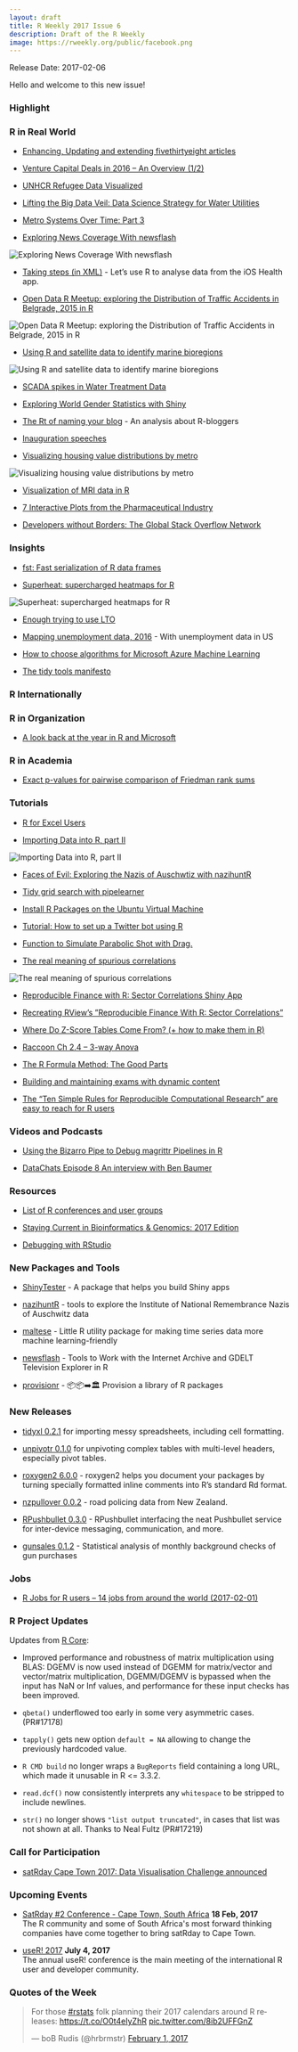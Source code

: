 ```yaml
---
layout: draft
title: R Weekly 2017 Issue 6
description: Draft of the R Weekly
image: https://rweekly.org/public/facebook.png
---
```


Release Date: 2017-02-06

Hello and welcome to this new issue!

### Highlight




### R in Real World

+ [Enhancing, Updating and extending fivethirtyeight articles](https://www.mytinyshinys.com/post/badDrivers_538/)

+ [Venture Capital Deals in 2016 – An Overview (1/2)](http://r-blog.salvaggio.net/?p=369)

+ [UNHCR Refugee Data Visualized](https://eugejjoh.wordpress.com/2017/02/02/unhcr-refugee-data-visualized/)

+ [Lifting the Big Data Veil: Data Science Strategy for Water Utilities](http://r.prevos.net/data-science-strategy-water-utilities/)

+ [Metro Systems Over Time: Part 3](https://datascienceplus.com/metro-systems-over-time-part-3/)

+ [Exploring News Coverage With newsflash](https://rud.is/b/2017/02/01/exploring-news-coverage-with-newsflash/)

![Exploring News Coverage With newsflash](https://rud.is/b/wp-content/uploads/2017/02/clinton_plot-1-1.png)

+ [Taking steps (in XML)](https://nsaunders.wordpress.com/2017/02/01/taking-steps-in-xml/) - Let’s use R to analyse data from the iOS Health app.

+ [Open Data R Meetup: exploring the Distribution of Traffic Accidents in Belgrade, 2015 in R](http://www.exactness.net/post/156624508760)

![Open Data R Meetup: exploring the Distribution of Traffic Accidents in Belgrade, 2015 in R](https://68.media.tumblr.com/6646c62fc2d438d016d7d479a216aa1c/tumblr_inline_okna73Sr5a1qa0hyw_500.png)

+ [Using R and satellite data to identify marine bioregions](http://www.milanor.net/blog/r-satellite-data-to-identify-marine-bioregions/)

![Using R and satellite data to identify marine bioregions](https://cdn.rawgit.com/rweekly/image/6ebb425b/2017-6/bioregions_figure-1180x664.jpeg)

+ [SCADA spikes in Water Treatment Data](http://r.prevos.net/scada-spikes/)

+ [Exploring World Gender Statistics with Shiny](https://shiring.github.io/shiny/2017/01/29/WGS)

+ [The Rt of naming your blog](http://masalmon.github.io/2017/01/29/rbloggersnames/) - An analysis about R-bloggers

+ [Inauguration speeches](https://randomjohn.github.io/tidy-text-inauguration-speeches/)

+ [Visualizing housing value distributions by metro](http://lenkiefer.com/2017/01/31/house-value-distribution)

![Visualizing housing value distributions by metro](https://cdn.rawgit.com/rweekly/image/6ebb425b/2017-6/house.jpg)

+ [Visualization of MRI data in R](http://www.alexejgossmann.com//MRI_viz/)

+ [7 Interactive Plots from the Pharmaceutical Industry](http://moderndata.plot.ly/pharmaceutical-survival-interactive/)

+ [Developers without Borders: The Global Stack Overflow Network](http://stackoverflow.blog/2017/01/Developers-without-Borders-The-Global-Stack-Overflow-Network/)

### Insights

+ [fst: Fast serialization of R data frames](http://blog.revolutionanalytics.com/2017/02/fst-fast-serialization-of-r-data-frames.html)

+ [Superheat: supercharged heatmaps for R](http://blog.revolutionanalytics.com/2017/02/superheat-supercharged-heatmaps-for-r.html)

![Superheat: supercharged heatmaps for R](https://revolution-computing.typepad.com/.a/6a010534b1db25970b01bb0974f5b8970d-800wi)

+ [Enough trying to use LTO](http://www.avrahamadler.com/2017/01/31/enough-trying-to-use-lto/)

+ [Mapping unemployment data, 2016](http://sharpsightlabs.com/blog/map-unemployment-nov-2016/) - With unemployment data in US

+ [How to choose algorithms for Microsoft Azure Machine Learning](https://docs.microsoft.com/en-us/azure/machine-learning/machine-learning-algorithm-choice)

+ [The tidy tools manifesto](https://cloud.r-project.org/web/packages/tidyverse/vignettes/manifesto.html)

### R Internationally



### R in Organization

+ [A look back at the year in R and Microsoft](http://blog.revolutionanalytics.com/2017/02/the-year-in-r.html)

### R in Academia

+ [Exact p-values for pairwise comparison of Friedman rank sums](http://www.rensenieuwenhuis.nl/exact-p-values-for-pairwise-comparison-of-friedman-rank-sums/)

### Tutorials

+ [R for Excel Users](https://gshotwell.github.io/Gordon_Shotwell/post/r_for_excel_users/)

+ [Importing Data into R, part II](https://thepracticalr.wordpress.com/2017/01/31/importing-data-into-r-part-ii/)

![Importing Data into R, part II](https://thepracticalr.files.wordpress.com/2017/01/new-import-screen.png)

+ [Faces of Evil: Exploring the Nazis of Auschwtiz with nazihuntR](http://asbcllc.com/r_packages/nazihuntR/faces_of_evil/index.html)

+ [Tidy grid search with pipelearner](https://drsimonj.svbtle.com/how-to-grid-search-with-pipelearner)

+ [Install R Packages on the Ubuntu Virtual Machine](http://freakonometrics.hypotheses.org/50127)

+ [Tutorial: How to set up a Twitter bot using R](https://blog.eoda.de/2017/02/02/tutorial-how-to-set-up-a-twitter-bot-using-r/)

+ [Function to Simulate Parabolic Shot with Drag.](https://datarvalue.blogspot.fr/2017/02/function-to-simulate-parabolic-shot.html)

+ [The real meaning of spurious correlations](https://nsaunders.wordpress.com/2017/02/03/the-real-meaning-of-spurious-correlations/)

![The real meaning of spurious correlations](https://nsaunders.files.wordpress.com/2017/02/spurious3.png)

+ [Reproducible Finance with R: Sector Correlations Shiny App](https://www.rstudio.com/rviews/2017/02/03/reproducible-finance-with-r-sector-correlations-shiny-app/)

+ [Recreating RView’s ”Reproducible Finance With R: Sector Correlations”](http://www.mattdancho.com/financial-analysis/2017/02/02/Recreating-RViews-Reproducible-Finance-Post.html)

+ [Where Do Z-Score Tables Come From? (+ how to make them in R)](https://qualityandinnovation.com/2017/02/02/where-do-z-score-tables-come-from-how-to-make-them-in-r/)

+ [Raccoon Ch 2.4 – 3-way Anova](http://www.quantide.com/raccoon-ch-2-4-3-way-anova/)

+ [The R Formula Method: The Good Parts](https://www.rstudio.com/rviews/2017/02/01/the-r-formula-method-the-good-parts/)

+ [Building and maintaining exams with dynamic content](http://msperlin.github.io/2017-01-30-Exams-with-dynamic-content/)

+ [The “Ten Simple Rules for Reproducible Computational Research” are easy to reach for R users](http://blog.jom.link/ten_rules_reproductible_research.html)

### Videos and Podcasts

+ [Using the Bizarro Pipe to Debug magrittr Pipelines in R](http://www.win-vector.com/blog/2017/01/using-the-bizarro-pipe-to-debug-magrittr-pipelines-in-r/)

+ [DataChats Episode 8 An interview with Ben Baumer](https://www.youtube.com/watch?v=BORK5okMmTg)

### Resources

+ [List of R conferences and user groups](https://jumpingrivers.github.io/meetingsR/)

+ [Staying Current in Bioinformatics & Genomics: 2017 Edition](http://www.gettinggeneticsdone.com/2017/02/staying-current-in-bioinformatics-genomics-2017.html)

+ [Debugging with RStudio](https://support.rstudio.com/hc/en-us/articles/205612627-Debugging-with-RStudio)

### New Packages and Tools

+ [ShinyTester](http://amitkohli.com/announcing-shinytester-a-package-that-helps-you-build-shiny-apps/) - A package that helps you build Shiny apps

+ [nazihuntR](https://github.com/abresler/nazihuntR) - tools to explore the Institute of National Remembrance Nazis of Auschwitz data

+ [maltese](https://github.com/bearloga/maltese) -  Little R utility package for making time series data more machine learning-friendly

+ [newsflash](https://github.com/hrbrmstr/newsflash) - 
Tools to Work with the Internet Archive and GDELT Television Explorer in R

+ [provisionr](https://github.com/richfitz/provisionr) - 📦📦➡️🏛 Provision a library of R packages

### New Releases

+ [tidyxl 0.2.1](https://nacnudus.github.io/tidyxl/) for importing messy spreadsheets, including cell formatting.

+ [unpivotr 0.1.0](https://nacnudus.github.io/unpivotr/) for unpivoting complex tables with multi-level headers, especially pivot tables.

+ [roxygen2 6.0.0](https://blog.rstudio.org/2017/02/01/roxygen2-6-0-0/) - roxygen2 helps you document your packages by turning specially formatted inline comments into R’s standard Rd format.

+ [nzpullover 0.0.2](https://nacnudus.github.io/nzpullover/) - road policing data from New Zealand.

+ [RPushbullet 0.3.0](http://dirk.eddelbuettel.com/blog/2017/02/03#rpushbullet_0.3.0) - RPushbullet interfacing the neat Pushbullet service for inter-device messaging, communication, and more.

+ [gunsales 0.1.2](http://dirk.eddelbuettel.com/blog/2017/01/30#gunsales_0.1.2) - Statistical analysis of monthly background checks of gun purchases


### Jobs

+ [R Jobs for R users – 14 jobs from around the world (2017-02-01)](https://www.r-bloggers.com/r-jobs-for-r-users-14-jobs-from-around-the-world-2017-02-01/)


### R Project Updates

Updates from [R Core](http://developer.r-project.org/blosxom.cgi/R-devel/NEWS):

+  Improved performance and robustness of matrix multiplication using BLAS: DGEMV is now used instead of DGEMM for matrix/vector and vector/matrix multiplication, DGEMM/DGEMV is bypassed when the input has NaN or Inf values, and performance for these input checks has been improved. 

+ `qbeta()` underflowed too early in some very asymmetric cases. (PR#17178)

+ `tapply()` gets new option `default = NA` allowing to change the previously hardcoded value.

+ `R CMD build` no longer wraps a `BugReports` field containing a long URL, which made it unusable in R <= 3.3.2.

+ `read.dcf()` now consistently interprets any `whitespace` to be stripped to include newlines.

+ `str()` no longer shows `"list output truncated"`, in cases that list was not shown at all. Thanks to Neal Fultz (PR#17219)


### Call for Participation

+ [satRday Cape Town 2017: Data Visualisation Challenge announced](http://capetown2017.satrdays.org/#visualisation)

### Upcoming Events

+ [SatRday #2 Conference - Cape Town, South Africa](http://capetown2017.satrdays.org/) **18 Feb, 2017** <br />
The R community and some of South Africa's most forward thinking companies have come together to bring satRday to Cape Town.

+ [useR! 2017](http://user2017.brussels/) **July 4, 2017** <br />
The annual useR! conference is the main meeting of the international R user and developer community.

### Quotes of the Week

<blockquote class="twitter-tweet" data-lang="en"><p lang="en" dir="ltr">For those <a href="https://twitter.com/hashtag/rstats?src=hash">#rstats</a> folk planning their 2017 calendars around R releases: <a href="https://t.co/O0t4eIyZhR">https://t.co/O0t4eIyZhR</a> <a href="https://t.co/8ib2UFFGnZ">pic.twitter.com/8ib2UFFGnZ</a></p>&mdash; boB Rudis (@hrbrmstr) <a href="https://twitter.com/hrbrmstr/status/826825104667660289">February 1, 2017</a></blockquote>

